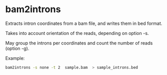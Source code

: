 # bam2introns

Extracts intron coordinates from a bam file, and writes them in bed format.

Takes into account orientation of the reads, depending on option -s.

May group the introns per coordinates and count the number of reads (option -g).

Example:
```bash
bam2introns -s none -t 2  sample.bam  > sample_introns.bed
```
